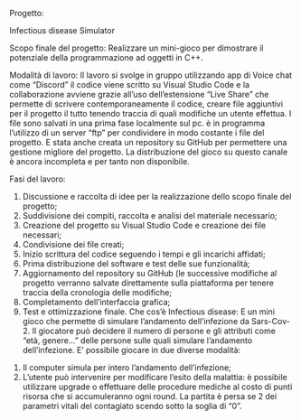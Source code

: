 Progetto:

Infectious disease Simulator

Scopo finale del progetto:
Realizzare un mini-gioco per dimostrare il potenziale della programmazione ad oggetti in C++. </br>

Modalità di lavoro:
Il lavoro si svolge in gruppo utilizzando app di Voice chat come “Discord” il codice viene scritto su
Visual Studio Code e la collaborazione avviene grazie all’uso dell’estensione “Live Share” che
permette di scrivere contemporaneamente il codice, creare file aggiuntivi per il progetto il tutto
tenendo traccia di quali modifiche un utente effettua.
I file sono salvati in una prima fase localmente sul pc. è in programma l’utilizzo di un server “ftp”
per condividere in modo costante i file del progetto.
E stata anche creata un repository su GitHub per permettere una gestione migliore del progetto.
La distribuzione del gioco su questo canale è ancora incompleta e per tanto non disponibile.

Fasi del lavoro:
1. Discussione e raccolta di idee per la realizzazione dello scopo finale del progetto;
2. Suddivisione dei compiti, raccolta e analisi del materiale necessario;
3. Creazione del progetto su Visual Studio Code e creazione dei file necessari;
4. Condivisione dei file creati;
5. Inizio scrittura del codice seguendo i tempi e gli incarichi affidati;
6. Prima distribuzione del software e test delle sue funzionalità;
7. Aggiornamento del repository su GitHub (le successive modifiche al progetto verranno
salvate direttamente sulla piattaforma per tenere traccia della cronologia delle modifiche;
8. Completamento dell’interfaccia grafica;
9. Test e ottimizzazione finale.
Che cos’è Infectious disease:
E un mini gioco che permette di simulare l’andamento dell’infezione da Sars-Cov-2. Il giocatore
può decidere il numero di persone e gli attributi come “età, genere...” delle persone sulle quali
simulare l’andamento dell’infezione. E’ possibile giocare in due diverse modalità:
1) Il computer simula per intero l’andamento dell’infezione;
2) L’utente può intervenire per modificare l’esito della malattia: è possibile utilizzare upgrade o
effettuare delle procedure mediche al costo di punti risorsa che si accumuleranno ogni round.
La partita è persa se 2 dei parametri vitali del contagiato scendo sotto la soglia di “0”.
